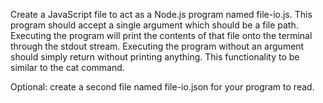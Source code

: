 Create a JavaScript file to act as a Node.js program named file-io.js. This program should accept a single argument which should be a file path. Executing the program will print the contents of that file onto the terminal through the stdout stream. Executing the program without an argument should simply return without printing anything. This functionality to be similar to the cat command.

Optional: create a second file named file-io.json for your program to read.
